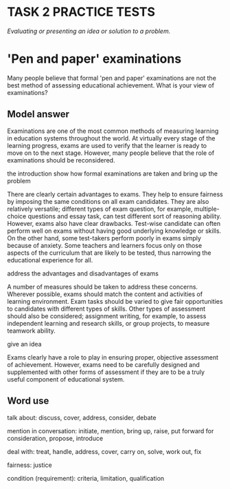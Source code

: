 # TASK 2 PRACTICE TESTS

*Evaluating or presenting an idea or solution to a problem.*

# 'Pen and paper' examinations

Many people believe that formal 'pen and paper' examinations are not the best method of assessing educational achievement. What is your view of examinations?

## Model answer

Examinations are one of the most common methods of measuring learning in education systems throughout the world. At virtually every stage of the learning progress, exams are used to verify that the learner is ready to move on to the next stage. However, many people believe that the role of examinations should be reconsidered.

the introduction show how formal examinations are taken and bring up the problem

There are clearly certain advantages to exams. They help to ensure fairness by imposing the same conditions on all exam candidates. They are also relatively versatile; different types of exam question, for example, multiple-choice questions and essay task, can test different sort of reasoning ability. However, exams also have clear drawbacks. Test-wise candidate can often perform well on exams without having good underlying knowledge or skills. On the other hand, some test-takers perform poorly in exams simply because of anxiety. Some teachers and learners focus only on those aspects of the curriculum that are likely to be tested, thus narrowing the educational experience for all.

address the advantages and disadvantages of exams

A number of measures should be taken to address these concerns. Wherever possible, exams should match the content and activities of learning environment. Exam tasks should be varied to give fair opportunities to candidates with different types of skills. Other types of assessment should also be considered; assignment writing, for example, to assess independent learning and research skills, or group projects, to measure teamwork ability.

give an idea

Exams clearly have a role to play in ensuring proper, objective assessment of achievement. However, exams need to be carefully designed and supplemented with other forms of assessment if they are to be a truly useful component of educational system.

## Word use

talk about: discuss, cover, address, consider, debate

mention in conversation: initiate, mention, bring up, raise, put forward for consideration, propose, introduce

deal with: treat, handle, address, cover, carry on, solve, work out, fix

fairness: justice

condition (requirement): criteria, limitation, qualification
